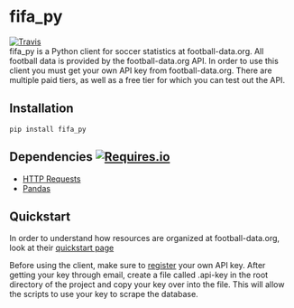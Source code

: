 
# fifa_py
[![Travis](https://img.shields.io/travis/seemethere/nba_py.svg?style=flat-square)](https://travis-ci.org/sports-analytics/fifa_py)   
fifa_py is a Python client for soccer statistics at football-data.org. All football data is provided by the football-data.org API. In order to use this client you must get your own API key from football-data.org. There are multiple paid tiers, as well as a free tier for which you can test out the API.

## Installation
```
pip install fifa_py
```

## Dependencies [![Requires.io](https://img.shields.io/requires/github/sports-analytics/fifa_py.svg?style=flat-square)](https://requires.io/github/sports-analytics/fifa_py/requirements/?branch=master)
- [HTTP Requests](http://www.python-requests.org/en/latest/)
- [Pandas](https://pandas.pydata.org/)


## Quickstart
In order to understand how resources are organized at football-data.org, look at their [quickstart page](https://www.football-data.org/documentation/quickstart)

Before using the client, make sure to [register](https://www.football-data.org/client/register) your own API key. After getting your key through email, create a file called .api-key in the root directory of the project and copy your key over into the file. This will allow the scripts to use your key to scrape the database.

